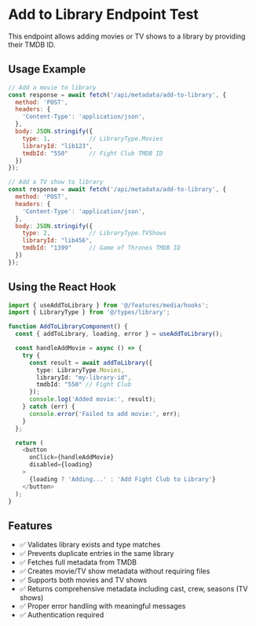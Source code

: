 # Add to Library Endpoint Test

This endpoint allows adding movies or TV shows to a library by providing their TMDB ID.

## Usage Example

```javascript
// Add a movie to library
const response = await fetch('/api/metadata/add-to-library', {
  method: 'POST',
  headers: {
    'Content-Type': 'application/json',
  },
  body: JSON.stringify({
    type: 1,           // LibraryType.Movies
    libraryId: "lib123", 
    tmdbId: "550"      // Fight Club TMDB ID
  })
});

// Add a TV show to library
const response = await fetch('/api/metadata/add-to-library', {
  method: 'POST',
  headers: {
    'Content-Type': 'application/json',
  },
  body: JSON.stringify({
    type: 2,           // LibraryType.TVShows
    libraryId: "lib456", 
    tmdbId: "1399"     // Game of Thrones TMDB ID
  })
});
```

## Using the React Hook

```typescript
import { useAddToLibrary } from '@/features/media/hooks';
import { LibraryType } from '@/types/library';

function AddToLibraryComponent() {
  const { addToLibrary, loading, error } = useAddToLibrary();

  const handleAddMovie = async () => {
    try {
      const result = await addToLibrary({
        type: LibraryType.Movies,
        libraryId: "my-library-id",
        tmdbId: "550" // Fight Club
      });
      console.log('Added movie:', result);
    } catch (err) {
      console.error('Failed to add movie:', err);
    }
  };

  return (
    <button 
      onClick={handleAddMovie} 
      disabled={loading}
    >
      {loading ? 'Adding...' : 'Add Fight Club to Library'}
    </button>
  );
}
```

## Features

- ✅ Validates library exists and type matches
- ✅ Prevents duplicate entries in the same library
- ✅ Fetches full metadata from TMDB
- ✅ Creates movie/TV show metadata without requiring files
- ✅ Supports both movies and TV shows
- ✅ Returns comprehensive metadata including cast, crew, seasons (TV shows)
- ✅ Proper error handling with meaningful messages
- ✅ Authentication required
